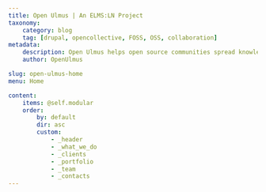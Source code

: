 ```yaml
---
title: Open Ulmus | An ELMS:LN Project
taxonomy:
    category: blog
    tag: [drupal, opencollective, FOSS, OSS, collaboration]
metadata:
    description: Open Ulmus helps open source communities spread knowledge by offering a space to build trainings available to anyone with the ELMS:LN platform that is open to anyone. Groups that build courses within Open Ulmus can offer training at tiered and free prices -- with a portion funds generated by students sent back to these groups to support their endeavors.
    author: OpenUlmus

slug: open-ulmus-home
menu: Home

content:
    items: @self.modular
    order:
        by: default
        dir: asc
        custom:
            - _header
            - _what_we_do
            - _clients
            - _portfolio
            - _team
            - _contacts
---
```

